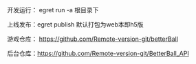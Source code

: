 开发运行： egret run -a 根目录下

上线发布：egret publish 默认打包为web本即h5版



游戏仓库： https://github.com/Remote-version-git/betterBall



后台仓库：https://github.com/Remote-version-git/BetterBall_API